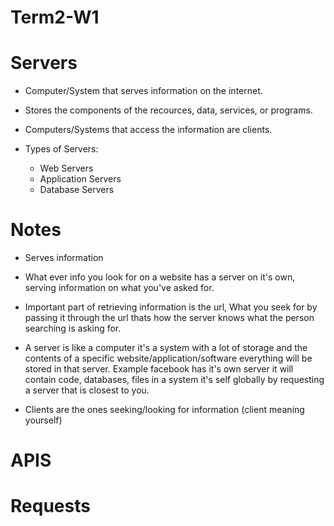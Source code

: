 # Term2-W1
# Servers

- Computer/System that serves information on the internet.
- Stores the components of the recources, data, services, or programs.
- Computers/Systems that access the information are clients.

- Types of Servers:
    - Web Servers
    - Application Servers
    - Database Servers

# Notes

- Serves information

- What ever info you look for on a website has a server on it's own, serving information on what you've asked for. 

- Important part of retrieving information is the url, What you seek for by passing it through the url thats how the server knows what the person searching is asking for.

- A server is like a computer it's a system with a lot of storage and the contents of a specific website/application/software everything will be stored in that server. Example facebook has it's own server it will contain code, databases, files in a system it's self globally by requesting a server that is closest to you.

- Clients are the ones seeking/looking for information (client meaning yourself) 


# APIS

# Requests